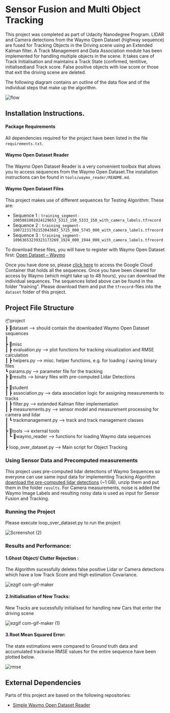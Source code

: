 # Sensor Fusion and Multi Object Tracking

This project was completed as part of Udacity Nanodegree Program. 
LIDAR and Camera detections from the Waymo Open Dataset (highway sequence) are fused for Tracking Objects in the Driving scene using an Extended Kalman filter. A Track Management and Data Association module has been implemented for handling multiple objects in the scene. It takes care of Track Initialisation and maintains a Track State (confirmed, tentitive, initialised)and Track score. False positive objects with low score or those that exit the driving scene are deleted.

The following diagram contains an outline of the data flow and of the individual steps that make up the algorithm.

![flow](https://user-images.githubusercontent.com/56697957/168473301-c18c7b7b-ccdc-471d-a11d-921a83295daa.JPG)

## Installation Instructions. 

#### Package Requirements
All dependencies required for the project have been listed in the file `requirements.txt`. 

#### Waymo Open Dataset Reader
The Waymo Open Dataset Reader is a very convenient toolbox that allows you to access sequences from the Waymo Open Dataset.The installation instructions can be found in `tools/waymo_reader/README.md`. 

#### Waymo Open Dataset Files
This project makes use of different sequences for Testing Algorithm: These are: 
- Sequence 1 : `training_segment-1005081002024129653_5313_150_5333_150_with_camera_labels.tfrecord`
- Sequence 2 : `training_segment-10072231702153043603_5725_000_5745_000_with_camera_labels.tfrecord`
- Sequence 3 : `training_segment-10963653239323173269_1924_000_1944_000_with_camera_labels.tfrecord`

To download these files, you will have to register with Waymo Open Dataset first: [Open Dataset – Waymo](https://waymo.com/open/terms)

Once you have done so, please [click here](https://console.cloud.google.com/storage/browser/waymo_open_dataset_v_1_2_0_individual_files) to access the Google Cloud Container that holds all the sequences. Once you have been cleared for access by Waymo (which might take up to 48 hours), you can download the individual sequences. 
The sequences listed above can be found in the folder "training". Please download them and put the `tfrecord`-files into the `dataset` folder of this project.

## Project File Structure

📦project<br>
 ┣ 📂dataset --> should contain the downloaded Waymo Open Dataset sequences <br>
 ┃<br>
 ┣ 📂misc<br>
 ┃ ┣ evaluation.py --> plot functions for tracking visualization and RMSE calculation<br>
 ┃ ┣ helpers.py --> misc. helper functions, e.g. for loading / saving binary files<br>
   ┗ params.py --> parameter file for the tracking <br>
 ┣ 📂results --> binary files with pre-computed Lidar Detections <br>
 ┃ <br>
 ┣ 📂student <br>
 ┃ ┣ association.py --> data association logic for assigning measurements to tracks <br>
 ┃ ┣ filter.py --> extended Kalman filter implementation  <br>
 ┃ ┣ measurements.py --> sensor model and measurement processing for camera and lidar  <br>
 ┃ ┗ trackmanagement.py --> track and track management classes <br>
 ┃ <br>
 ┣ 📂tools --> external tools<br>
 ┃ ┗ 📂waymo_reader --> functions for loading Waymo data sequences<br>
 ┃<br>
 ┣ loop_over_dataset.py --> Main script for Object Tracking <br>

### Using Sensor Data and Precomputed measurements

This project uses pre-computed lidar detections of Waymo Sequences so everyone can use same input data for implementing Tracking Algorithm [download the pre-computed lidar detections](https://drive.google.com/drive/folders/1IkqFGYTF6Fh_d8J3UjQOSNJ2V42UDZpO?usp=sharing) (~1 GB), unzip them and put them in the folder `results`.
For Camera measurements, noise is added the Waymo Image Labels and resulting noisy data is used as input for Sensor Fusion and Tracking.

### Running the Project
Please execute loop_over_dataset.py to run the project

![Screenshot (2)](https://user-images.githubusercontent.com/56697957/168471904-5ecda818-35b7-41cb-adaf-c8500cf6ab6b.png)

    
### Results and Performance:

#### 1.Ghost Object/ Clutter Rejection : 
The Algorithm sucessfully deletes false positive Lidar or Camera detections which have a low Track Score and High estimation Covariance.

![ezgif com-gif-maker](https://user-images.githubusercontent.com/56697957/168469775-4debdce8-e0d2-4c94-a4ba-1bc387967387.gif)

#### 2.Initialisation of New Tracks:
New Tracks are sucessfully initialised for handling new Cars that enter the driving scene

![ezgif com-gif-maker (1)](https://user-images.githubusercontent.com/56697957/168470125-713c15fa-92ca-41cd-be40-8303aa9fadc9.gif)

#### 3.Root Mean Squared Error:
The state estimations were compared to Ground truth data and accumulated trackwise RMSE values for the entire sequence have been plotted below. 

![rmse](https://user-images.githubusercontent.com/56697957/168470304-2703adfe-9800-46a3-8721-691eedfa6678.JPG)

## External Dependencies
Parts of this project are based on the following repositories: 
- [Simple Waymo Open Dataset Reader](https://github.com/gdlg/simple-waymo-open-dataset-reader)




